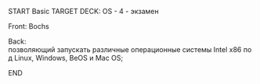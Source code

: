 START
Basic
TARGET DECK: OS - 4 - экзамен

Front: Bochs  

Back: позволяющий запускать различные операционные системы Intel х86 под Linux, Windows, BeOS и Mac OS;
<!--ID: 1663427618558-->
END 